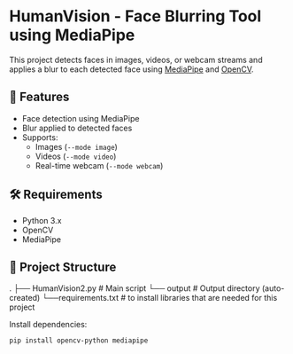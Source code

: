 
# HumanVision - Face Blurring Tool using MediaPipe

This project detects faces in images, videos, or webcam streams and applies a blur to each detected face using [MediaPipe](https://google.github.io/mediapipe/) and [OpenCV](https://opencv.org/).

## 🚀 Features

- Face detection using MediaPipe
- Blur applied to detected faces
- Supports:
  - Images (`--mode image`)
  - Videos (`--mode video`)
  - Real-time webcam (`--mode webcam`)

## 🛠️ Requirements

- Python 3.x
- OpenCV
- MediaPipe

## 📁 Project Structure
.
├── HumanVision2.py       # Main script
└── output                # Output directory (auto-created)
└──requirements.txt       # to install libraries that are needed for this project


Install dependencies:

```bash
pip install opencv-python mediapipe

    
